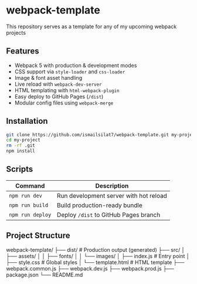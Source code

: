 # webpack-template
This repository serves as a template for any of my upcoming webpack projects

## Features
- Webpack 5 with production & development modes
- CSS support via `style-loader` and `css-loader`
- Image & font asset handling
- Live reload with `webpack-dev-server`
- HTML templating with `html-webpack-plugin`
- Easy deploy to GitHub Pages (`/dist`)
- Modular config files using `webpack-merge`

## Installation
```bash
git clone https://github.com/ismailsilat7/webpack-template.git my-project
cd my-project
rm -rf .git
npm install
```

## Scripts
| Command          | Description                            |
| ---------------- | -------------------------------------- |
| `npm run dev`    | Run development server with hot reload |
| `npm run build`  | Build production-ready bundle          |
| `npm run deploy` | Deploy `/dist` to GitHub Pages branch  |


## Project Structure
webpack-template/
├── dist/              # Production output (generated)
├── src/
│   ├── assets/
│   │   ├── fonts/
│   │   └── images/
│   ├── index.js       # Entry point
│   ├── style.css      # Global styles
│   └── template.html  # HTML template
├── webpack.common.js
├── webpack.dev.js
├── webpack.prod.js
├── package.json
└── README.md
